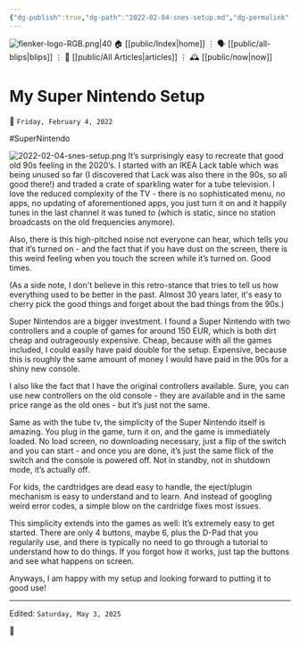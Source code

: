 ```yaml
---
{"dg-publish":true,"dg-path":"2022-02-04-snes-setup.md","dg-permalink":"2022/02/04/-snes-setup/","permalink":"/2022/02/04/-snes-setup/","title":"My Super Nintendo Setup"}
---
```



<div class="transclusion internal-embed is-loaded"><div class="markdown-embed">




![flenker-logo-RGB.png|40](/img/user/attachments/flenker-logo-RGB.png)
🏠 [[public/Index\|home]]  ⋮ 🗣️ [[public/all-blips\|blips]] ⋮  📝 [[public/All Articles\|articles]]  ⋮ 🕰️ [[public/now\|now]]


</div></div>


# My Super Nintendo Setup
<p><span>📆 <code>Friday, February 4, 2022</code></span></p>
#SuperNintendo

![2022-02-04-snes-setup.png](/img/user/attachments/2022-02-04-snes-setup.png)
It’s surprisingly easy to recreate that good old 90s feeling in the 2020’s. I started with an IKEA Lack table which was being unused so far (I discovered that Lack was also there in the 90s, so all good there!) and traded a crate of sparkling water for a tube television. I love the reduced complexity of the TV - there is no sophisticated menu, no apps, no updating of aforementioned apps, you just turn it on and it happily tunes in the last channel it was tuned to (which is static, since no station broadcasts on the old frequencies anymore).

Also, there is this high-pitched noise not everyone can hear, which tells you that it’s turned on - and the fact that if you have dust on the screen, there is this weird feeling when you touch the screen while it’s turned on. Good times.

(As a side note, I don't believe in this retro-stance that tries to tell us how everything used to be better in the past. Almost 30 years later, it's easy to cherry pick the good things and forget about the bad things from the 90s.)

Super Nintendos are a bigger investment. I found a Super Nintendo with two controllers and a couple of games for around 150 EUR, which is both dirt cheap and outrageously expensive. Cheap, because with all the games included, I could easily have paid double for the setup. Expensive, because this is roughly the same amount of money I would have paid in the 90s for a shiny new console.

I also like the fact that I have the original controllers available. Sure, you can use new controllers on the old console - they are available and in the same price range as the old ones - but it’s just not the same.

Same as with the tube tv, the simplicity of the Super Nintendo itself is amazing. You plug in the game, turn it on, and the game is immediately loaded. No load screen, no downloading necessary, just a flip of the switch and you can start - and once you are done, it’s just the same flick of the switch and the console is powered off. Not in standby, not in shutdown mode, it’s actually off.

For kids, the cardtridges are dead easy to handle, the eject/plugin mechanism is easy to understand and to learn. And instead of googling weird error codes, a simple blow on the cardridge fixes most issues.

This simplicity extends into the games as well: It’s extremely easy to get started. There are only 4 buttons, maybe 6, plus the D-Pad that you regularily use, and there is typically no need to go through a tutorial to understand how to do things. If you forgot how it works, just tap the buttons and see what happens on screen.

Anyways, I am happy with my setup and looking forward to putting it to good use!


- - -
<p><span>Edited: <code>Saturday, May 3, 2025</code></span></p>

👾
